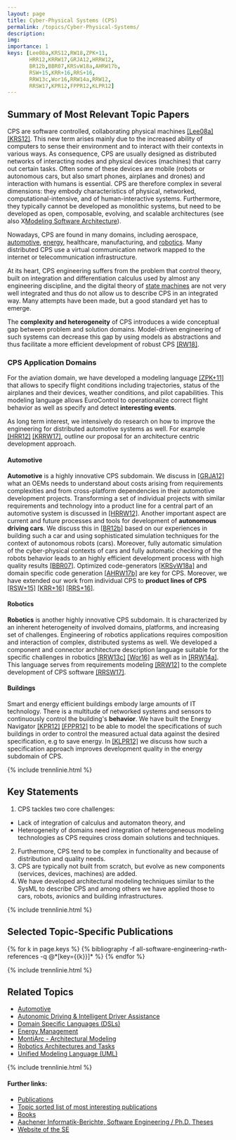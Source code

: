 ```yaml
---
layout: page
title: Cyber-Physical Systems (CPS)
permalink: /topics/Cyber-Physical-Systems/
description: 
img: 
importance: 1
keys: [Lee08a,KRS12,RW18,ZPK+11,
       HRR12,KRRW17,GRJA12,HRRW12,
       BR12b,BBR07,KRSvW18a,AHRW17b,
       RSW+15,KRR+16,RRS+16,
       RRW13c,Wor16,RRW14a,RRW12,
       RRSW17,KPR12,FPPR12,KLPR12]
---
```


## Summary of Most Relevant Topic Papers

CPS are software controlled, collaborating
physical machines [[Lee08a]](#Lee08a) [[KRS12]](#KRS12). This new term arises mainly due
to the increased ability of computers to sense their environment and to
interact with their contexts in various ways. As consequence, CPS are
usually designed as distributed networks of interacting nodes and
physical devices (machines) that carry out certain tasks. Often some of
these devices are mobile (robots or autonomous cars, but also
smart phones, airplanes and drones) and interaction with humans is
essential. CPS are therefore complex in several dimensions: they embody
characteristics of physical, networked, computational-intensive, and of
human-interactive systems. Furthermore, they typically cannot be
developed as monolithic systems, but need to be developed as open,
composable, evolving, and scalable architectures (see also
X[Modeling Software Architecture](/topics/Software-Architecture)).

Nowadays, CPS are found in many domains, including aerospace,
[automotive](/topics/Automotive), [energy](/topics/Energy-Management), 
healthcare, manufacturing, and [robotics](/topics/Robotics). Many
distributed CPS use a virtual communication network mapped to the
internet or telecommunication infrastructure.

At its heart, CPS engineering suffers from the problem that control theory, 
built on integration and differentiation calculus used by almost any engineering 
discipline, and the digital theory of [state 
machines](/topics/State-Based-Modeling) are not very well integrated and thus do 
not allow us to describe CPS in an integrated way. Many attempts have been made, 
but a good standard yet has to emerge.

The **complexity and heterogeneity** of CPS introduces a wide conceptual gap
between problem and solution domains. Model-driven engineering of such
systems can decrease this gap by using models as abstractions and thus
facilitate a more efficient development of robust CPS [[RW18]](#RW18).


### CPS Application Domains

For the aviation domain, we have developed a modeling
language [[ZPK+11]](#ZPK+11) that allows to specify flight conditions
including trajectories, status of the airplanes and their devices,
weather conditions, and pilot capabilities. This modeling language
allows EuroControl to operationalize correct flight behavior as well as
specify and detect **interesting events**.

As long term interest, we
intensively do research on how to improve the engineering for
distributed automotive systems as well. For example [[HRR12]](#HRR12) [[KRRW17]](#KRRW17),
outline our proposal for an architecture centric development approach.


#### Automotive

**Automotive** is a highly innovative CPS subdomain. We discuss
in [[GRJA12]](#GRJA12) what an OEMs needs to understand about costs arising
from requirements complexities and from cross-platform dependencies in
their automotive development projects. Transforming a set of individual
projects with similar requirements and technology into a product line
for a central part of an automotive system is discussed
in [[HRRW12]](#HRRW12).
Another important aspect are
current and future processes and tools for
development of **autonomous driving cars**.
We discuss this in [[BR12b]](#BR12b) based on our experiences in
building such a car and using sophisticated simulation techniques for
the context of autonomous robots (cars).
Moreover,
fully automatic simulation of the cyber-physical contexts of cars
and fully automatic checking of the robots behavior leads to an highly
efficient development process with high quality results [[BBR07]](#BBR07).
Optimized code-generators [[KRSvW18a]](#KRSvW18a)
and domain specific code
generation [[AHRW17b]](#AHRW17b) are key for CPS. Moreover, we have extended our work
from individual CPS to **product lines of CPS** [[RSW+15]](#RSW+15) [[KRR+16]](#KRR+16) [[RRS+16]](#RRS+16).


#### Robotics

**Robotics** is another highly innovative CPS subdomain. It is characterized
by an inherent heterogeneity of involved domains, platforms, and
increasing set of challenges. Engineering of robotics applications
requires composition and interaction of complex, distributed systems as
well. We developed a component and connector architecture description
language suitable for the specific challenges in
robotics [[RRW13c]](#RRW13c) [[Wor16]](#Wor16) as well as in [[RRW14a]](#RRW14a). This language
serves from requirements modeling [[RRW12]](#RRW12) to the complete
development of CPS software [[RRSW17]](#RRSW17).


#### Buildings 

Smart and energy efficient buildings embody large amounts of IT technology.
There is a multitude of networked systems and sensors to continuously
control the building's **behavior**. We have built the Energy
Navigator [[KPR12]](#KPR12) [[FPPR12]](#FPPR12) to be able to model the specifications of
such buildings in order to control the measured actual data against the
desired specification, e.g to save energy. In [[KLPR12]](#KLPR12) we discuss
how such a specification approach improves development quality in the
energy subdomain of CPS.


{% include trennlinie.html %}

## Key Statements
1. CPS tackles two core challenges:
  - Lack of integration of calculus and automaton theory, and
  - Heterogeneity of domains need integration of heterogeneous modeling 
  technologies as CPS requires cross domain solutions and techniques.
2. Furthermore, CPS tend to be complex in functionality and because of 
distribution and quality needs.
3. CPS are typically not built from scratch, but evolve as new components 
(services, devices, machines) are added.
4. We have developed architectural modeling techniques similar to the SysML 
to describe CPS and among others we have 
applied those to cars, robots, avionics and building infrastructures.

{% include trennlinie.html %}

## Selected Topic-Specific Publications

<div class="publications">
  {% for k in page.keys %}
    {% bibliography -f all-software-engineering-rwth-references -q @*[key={{k}}]* %}
  {% endfor %}
</div>

{% include trennlinie.html %}

## Related Topics
- [Automotive](/topics/Automotive)
- [Autonomic Driving & Intelligent Driver 
Assistance](/topics/Autonomic-Driving)
- [Domain Specific Languages (DSLs)](/topics/Domain-Specific-Languages)
- [Energy Management](/topics/Energy-Management)
- [MontiArc - Architectural Modeling](/topics/Software-Architecture)
- [Robotics Architectures and Tasks](/topics/Robotics)
- [Unified Modeling Language (UML)](/topics/Unified-Modeling-Language)

{% include trennlinie.html %}

#### Further links:

- [Publications](/publications)
- [Topic sorted list of most interesting publications](/topics)
- [Books](/books)
- [Aachener Informatik-Berichte, Software Engineering / Ph.D. Theses](/phdtheses)
- [Website of the SE](https://www.se-rwth.de)
